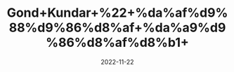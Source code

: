---
title: 'Gond+Kundar+%22+%da%af%d9%88%d9%86%d8%af+%da%a9%d9%86%d8%af%d8%b1+'
date: '2022-11-22' 
metatag: '' 
inventory: '0' 
draft: false 
# meta description 
shortDescripton: 'Frankincense+%22Its+use+is+effective+for+treatment+of+osteoarthritis%2c+ulcerative+colitis+and+rheumatoid+arthritis+and+joint+pain.'
description: 'Uncategorized'
longdescription: ''
tags: ''
brand: ''
subCategory: ''
unit: '10 gm-Pk'
sellCount: '0'
featured: True
# product Price
price: '50.0'
# Product Short Description
shortDescription: 'Frankincense+%22Its+use+is+effective+for+treatment+of+osteoarthritis%2c+ulcerative+colitis+and+rheumatoid+arthritis+and+joint+pain.'
productID: '778E5ED7-5824-ED11-9968-005056B3A416'
type: 'products'
category: 'Uncategorized' 
thumnailproduct: 'https://eraconnect.blob.core.windows.net/product-images/aminsaddiquidawakhana/778E5ED7-5824-ED11-9968-005056B3A416.webp' 
images:
  - image: 'https://eraconnect.blob.core.windows.net/product-images/aminsaddiquidawakhana/778E5ED7-5824-ED11-9968-005056B3A416.webp'  
Variants:
---